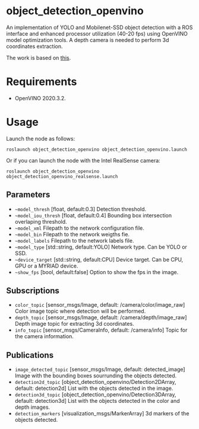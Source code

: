 object_detection_openvino
========================

An implementation of YOLO and Mobilenet-SSD object detection with a ROS interface and enhanced processor utilization (40-20 fps) using OpenVINO model optimization tools. 
A depth camera is needed to perform 3d coordinates extraction.

The work is based on [this](https://github.com/PINTO0309/OpenVINO-YoloV3).

Requirements
============
* OpenVINO 2020.3.2.

Usage
=====

Launch the node as follows:
```
roslaunch object_detection_openvino object_detection_openvino.launch
```

Or if you can launch the node with the Intel RealSense camera:
```
roslaunch object_detection_openvino object_detection_openvino_realsense.launch
```

Parameters
----------
 * ```~model_thresh```
  [float, default:0.3]
  Detection threshold.
 * ```~model_iou_thresh```
  [float, default:0.4]
  Bounding box intersection overlaping threshold.
 * ```~model_xml```
  Filepath to the network configuration file.
 * ```~model_bin```
  Filepath to the network weigths fie.
 * ```~model_labels```
  Filepath to the network labels file.
 * ```~model_type```
  [std::string, default:YOLO]
  Network type. Can be YOLO or SSD.
 * ```~device_target```
  [std::string, default:CPU]
  Device target. Can be CPU, GPU or a MYRIAD device.
 * ```~show_fps```
  [bool, default:false]
  Option to show the fps in the image.

Subscriptions
----------
 * ```color_topic```
  [sensor_msgs/Image, default: /camera/color/image_raw]
  Color image topic where detection will be performed.
 * ```depth_topic```
  [sensor_msgs/Image, default: /camera/depth/image_raw]
  Depth image topic for extracting 3d coordinates.
 * ```info_topic```
  [sensor_msgs/CameraInfo, default: /camera/info]
  Topic for the camera information.
 
Publications
----------
 * ```image_detected_topic```
  [sensor_msgs/Image, default: detected_image]
  Image with the bounding boxes sourrunding the objects detected.
 * ```detection2d_topic```
  [object_detection_openvino/Detection2DArray, default: detection2d]
  List with the objects detected in the image.
 * ```detection3d_topic```
  [object_detection_openvino/Detection3DArray, default: detection3d]
  List with the objects detected in the color and depth images.
 * ```detection_markers```
  [visualization_msgs/MarkerArray]
  3d markers of the objects detected.
